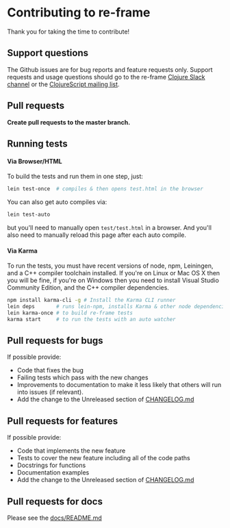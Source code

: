 # Contributing to re-frame

Thank you for taking the time to contribute!

## Support questions

The Github issues are for bug reports and feature requests only. Support requests and usage
questions should go to the re-frame [Clojure Slack channel](http://clojurians.net) or
the [ClojureScript mailing list](https://groups.google.com/forum/#!forum/clojurescript).

## Pull requests

**Create pull requests to the master branch.**

## Running tests

#### Via Browser/HTML

To build the tests and run them in one step, just:
```sh
lein test-once  # compiles & then opens test.html in the browser
```

You can also get auto compiles via:
```sh
lein test-auto
```
but you'll need to manually open `test/test.html` in a browser. And you'll also need to 
manually reload this page after each auto compile.

#### Via Karma

To run the tests, you must have recent versions of node, npm, Leiningen, and a C++ compiler 
toolchain installed. If you're on Linux or Mac OS X then you will be fine, 
if you're on Windows then you need to install Visual Studio Community Edition, 
and the C++ compiler dependencies.

```sh
npm install karma-cli -g # Install the Karma CLI runner
lein deps       # runs lein-npm, installs Karma & other node dependencies. Only needed the first time.
lein karma-once # to build re-frame tests
karma start     # to run the tests with an auto watcher
```

## Pull requests for bugs

If possible provide:

* Code that fixes the bug
* Failing tests which pass with the new changes
* Improvements to documentation to make it less likely that others will run into issues (if relevant).
* Add the change to the Unreleased section of [CHANGELOG.md](docs/CHANGELOG.md)

## Pull requests for features

If possible provide:

* Code that implements the new feature
* Tests to cover the new feature including all of the code paths
* Docstrings for functions
* Documentation examples
* Add the change to the Unreleased section of [CHANGELOG.md](docs/CHANGELOG.md)

## Pull requests for docs

Please see the [docs/README.md](docs/README.md)

